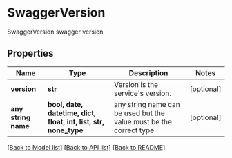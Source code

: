 # SwaggerVersion

SwaggerVersion swagger version

## Properties
Name | Type | Description | Notes
------------ | ------------- | ------------- | -------------
**version** | **str** | Version is the service&#39;s version. | [optional] 
**any string name** | **bool, date, datetime, dict, float, int, list, str, none_type** | any string name can be used but the value must be the correct type | [optional]

[[Back to Model list]](../README.md#documentation-for-models) [[Back to API list]](../README.md#documentation-for-api-endpoints) [[Back to README]](../README.md)


